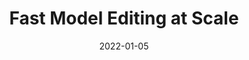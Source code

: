 ---
title: "Fast Model Editing at Scale"
authors:
- Eric Mitchell
- Charles Lin
- Antoine Bosselut
- Chelsea Finn
- Christopher D. Manning

date: "2022-01-05"

publication: "ICLR"

links:
    pdf: https://arxiv.org/abs/2110.11309
    code: https://github.com/eric-mitchell/mend
    website: https://sites.google.com/view/mend-editing
---